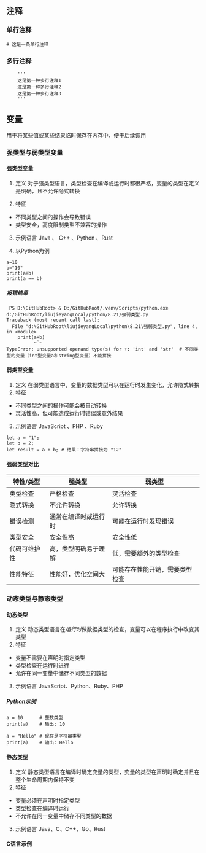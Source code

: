 ## 注释
### 单行注释
   ``` 
   # 这是一条单行注释 
   ```

### 多行注释
```
    '''
    这是第一种多行注释1
    这是第一种多行注释2
    这是第一种多行注释3
    ''' 
```

## 变量
用于将某些值或某些结果临时保存在内存中，便于后续调用
### 强类型与弱类型变量
#### 强类型变量
1.  定义
对于强类型语言，类型检查在编译或运行时都很严格，变量的类型在定义是明确，且不允许隐式转换

2. 特征
- 不同类型之间的操作会导致错误
- 类型安全，高度限制类型不兼容的操作

3. 示例语言
Java 、 C++ 、Python 、Rust

4. 以Python为例
```
a=10
b="10"
print(a+b)
print(a == b)
```
##### 报错结果
```
 PS D:\GitHubRoot> & D:/GitHubRoot/.venv/Scripts/python.exe d:/GitHubRoot/liujieyangLocal/python/8.21/强弱类型.py
Traceback (most recent call last):
  File "d:\GitHubRoot\liujieyangLocal\python\8.21\强弱类型.py", line 4, in <module>
    print(a+b)
          ~^~
TypeError: unsupported operand type(s) for +: 'int' and 'str'  # 不同类型的变量（int型变量a和string型变量）不能拼接
```

#### 弱类型变量
1. 定义
在弱类型语言中，变量的数据类型可以在运行时发生变化，允许隐式转换
2. 特征
- 不同类型之间的操作可能会被自动转换
- 灵活性高，但可能造成运行时错误或意外结果

3. 示例语言
JavaScript 、PHP 、Ruby

```
let a = "1";
let b = 2;
let result = a + b; # 结果：字符串拼接为 "12"
```

#### 强弱类型对比
特性/类型|强类型|弱类型
---|---|---
类型检查|严格检查|灵活检查
隐式转换|不允许转换|允许转换
错误检测|通常在编译时或运行时|可能在运行时发现错误
类型安全|安全性高|安全性低
代码可维护性|高，类型明确易于理解|低，需要额外的类型检查
性能特征|性能好，优化空间大|可能存在性能开销，需要类型检查

### 动态类型与静态类型
#### 动态类型
1. 定义
动态类型语言在*运行时*做数据类型的检查，变量可以在程序执行中改变其类型
2. 特征
- 变量不需要在声明时指定类型
- 类型检查在运行时进行
- 允许在同一变量中储存不同类型的数据
3. 示例语言
JavaScript、Python、Ruby、PHP
##### Python示例
```
a = 10      # 整数类型
print(a)    # 输出: 10

a = "Hello" # 现在是字符串类型
print(a)    # 输出: Hello
```
 #### 静态类型
 1. 定义
 静态类型语言在编译时确定变量的类型，变量的类型在声明时确定并且在整个生命周期内保持不变
 2. 特征
 - 变量必须在声明时指定类型
 - 类型检查在编译时运行
 - 不允许在同一变量中储存不同类型的数据
 3. 示例语言
 Java、C、C++、Go、Rust

 #### C语言示例
 
